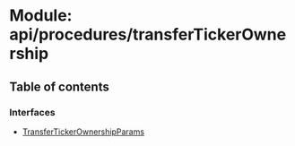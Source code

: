 # Module: api/procedures/transferTickerOwnership

## Table of contents

### Interfaces

- [TransferTickerOwnershipParams](../wiki/api.procedures.transferTickerOwnership.TransferTickerOwnershipParams)
